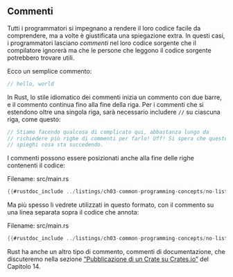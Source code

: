 ## Commenti

Tutti i programmatori si impegnano a rendere il loro codice facile da comprendere, ma a volte è giustificata una spiegazione extra. In questi casi, i programmatori lasciano *commenti* nel loro codice sorgente che il compilatore ignorerà ma che le persone che leggono il codice sorgente potrebbero trovare utili.

Ecco un semplice commento:

```rust
// hello, world
```

In Rust, lo stile idiomatico dei commenti inizia un commento con due barre, e il commento continua fino alla fine della riga. Per i commenti che si estendono oltre una singola riga, sarà necessario includere `//` su ciascuna riga, come questo:

```rust
// Stiamo facendo qualcosa di complicato qui, abbastanza lungo da
// richiedere più righe di commenti per farlo! Uff! Si spera che questo commento
// spieghi cosa sta succedendo.
```

I commenti possono essere posizionati anche alla fine delle righe contenenti il codice:

<span class="filename">Filename: src/main.rs</span>

```rust
{{#rustdoc_include ../listings/ch03-common-programming-concepts/no-listing-24-comments-end-of-line/src/main.rs}}
```

Ma più spesso li vedrete utilizzati in questo formato, con il commento su una linea separata sopra il codice che annota:

<span class="filename">Filename: src/main.rs</span>

```rust
{{#rustdoc_include ../listings/ch03-common-programming-concepts/no-listing-25-comments-above-line/src/main.rs}}
```

Rust ha anche un altro tipo di commento, commenti di documentazione, che discuteremo nella sezione [“Pubblicazione di un Crate su Crates.io”][publishing]<!-- ignore --> del Capitolo 14.

[publishing]: ch14-02-publishing-to-crates-io.html
